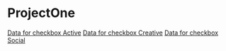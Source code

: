 # ProjectOne
[Data for checkbox Active](./Assets/IMAGES/Screenshot1.jpeg)
[Data for checkbox Creative](./Assets/IMAGES/Screenshot2.jpeg)
[Data for checkbox Social](./Assets/IMAGES/Screenshot3.jpeg)






